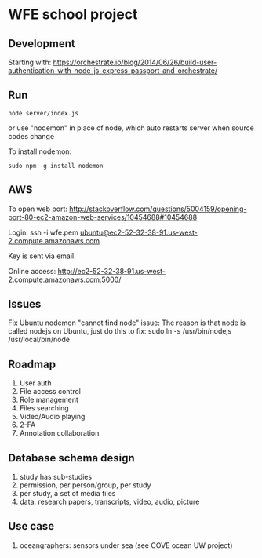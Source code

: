 WFE school project
===

Development
---
Starting with: https://orchestrate.io/blog/2014/06/26/build-user-authentication-with-node-js-express-passport-and-orchestrate/

Run
---
```
node server/index.js
```
or use "nodemon" in place of node, which auto restarts server when source codes change

To install nodemon: 
```
sudo npm -g install nodemon
```
AWS
---
To open web port: http://stackoverflow.com/questions/5004159/opening-port-80-ec2-amazon-web-services/10454688#10454688

Login:
ssh -i wfe.pem ubuntu@ec2-52-32-38-91.us-west-2.compute.amazonaws.com

Key is sent via email.

Online access:
http://ec2-52-32-38-91.us-west-2.compute.amazonaws.com:5000/

Issues
---
Fix Ubuntu nodemon "cannot find node" issue: The reason is that node is called nodejs on Ubuntu, just do this to fix:
sudo ln -s /usr/bin/nodejs /usr/local/bin/node

Roadmap
---
1. User auth
2. File access control
3. Role management
4. Files searching
5. Video/Audio playing
6. 2-FA
7. Annotation collaboration

Database schema design
---
1. study has sub-studies
2. permission, per person/group, per study
3. per study, a set of media files
4. data: research papers, transcripts, video, audio, picture

Use case
----
1. oceangraphers: sensors under sea (see COVE ocean UW project)
